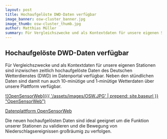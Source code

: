 ```yaml
---
layout: post
title: Hochaufgelöste DWD-Daten verfügbar
image_banner: osw-cluster_banner.jpg
image_thumb: osw-cluster_thumb.jpg
author: Matthias Müller
summary: Für Vergleichszwecke und als Kontextdaten für unsere eigenen Stationen sind inzwischen zeitlich hochaufgelöste Daten des Deutschen Wetterdienstes (DWD) im Datenportal verfügbar. Neben den stündlichen Daten sind damit nun auch 10-minütige und 1-minütige Wetterdaten über unsere Plattform verfügbar.
---
```

## Hochaufgelöste DWD-Daten verfügbar

Für Vergleichszwecke und als Kontextdaten für unsere eigenen Stationen sind inzwischen zeitlich hochaufgelöste Daten des
Deutschen Wetterdienstes (DWD) im Datenportal verfügbar. Neben den stündlichen Daten sind damit nun auch 10-minütige und
1-minütige Wetterdaten über unsere Plattform verfügbar.

<a href="https://opensensorweb.de/#/search?c=13.74864614772639%2C51.1300099364139&sid=DWD.1048.TT_TU%2C&te=2017-11-07T07%3A51%3A17.072Z%2C2018-11-07T07%3A51%3A17.072Z&v=main&z=13.66558118946434" target="_blank">![OpenSensorWeb]({{ '/assets/images/OSW.JPG' | prepend: site.baseurl }} "OpenSensorWeb")</a>

[Datenplattform OpenSensorWeb](https://opensensorweb.de)

Die neuen hochaufgelösten Daten sind ideal geeignet um die Funktion unserer Stationen zu validieren und die Bewegung von
Niederschlagsereignissen großräumig zu verfolgen.
